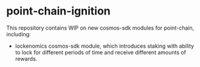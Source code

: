 # point-chain-ignition

This repository contains WIP on new cosmos-sdk modules for point-chain, including:
* lockenomics cosmos-sdk module, which introduces staking with ability to lock for different periods of time and receive different amounts of rewards.
